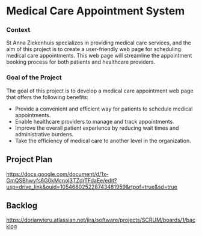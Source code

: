 # Medical Care Appointment System 
### Context

St Anna Ziekenhuis specializes in providing medical care services, and the aim of this project is to create a user-friendly web page for scheduling medical care appointments. This web page will streamline the appointment booking process for both patients and healthcare providers.


### Goal of the Project

The goal of this project is to develop a medical care appointment web page that offers the following benefits:

- Provide a convenient and efficient way for patients to schedule medical appointments.
- Enable healthcare providers to manage and track appointments.
- Improve the overall patient experience by reducing wait times and administrative burdens.
- Take the efficiency of medical care to another level in the organization.


## Project Plan 

https://docs.google.com/document/d/1x-GmQSBhwyfs6G0kMcnol3TZdrTFdaEe/edit?usp=drive_link&ouid=105468025228743481959&rtpof=true&sd=true


## Backlog

https://dorianvieru.atlassian.net/jira/software/projects/SCRUM/boards/1/backlog

